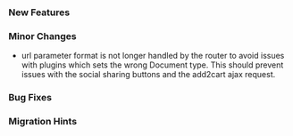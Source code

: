 ### New Features


### Minor Changes

- url parameter format is not longer handled by the router to avoid issues with plugins which sets the wrong Document type. This should prevent issues with the social sharing buttons and the add2cart ajax request.

### Bug Fixes


### Migration Hints


